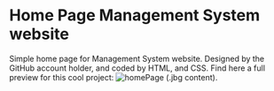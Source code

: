 # Home Page Management System website
Simple home page for Management System website. Designed by the GitHub account holder, and coded by HTML, and CSS. Find here a full preview for this cool project: ![homePage](https://user-images.githubusercontent.com/74983759/162852876-57e20136-378a-4bc1-ad71-6459a0e6f3f7.png) (.jbg content).

